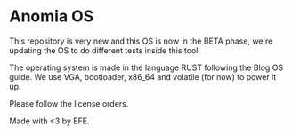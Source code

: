 # Anomia OS

This repository is very new and this OS is now in the BETA phase, we're updating the OS to do different tests inside this tool.

The operating system is made in the language RUST following the Blog OS guide. We use VGA, bootloader, x86_64 and volatile (for now) to power it up.

Please follow the license orders.

Made with <3 by EFE.
